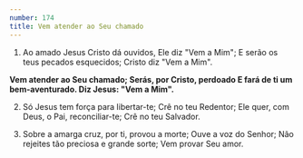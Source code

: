```yaml
---
number: 174
title: Vem atender ao Seu chamado
---
```


1. Ao amado Jesus Cristo dá ouvidos,
  Ele diz "Vem a Mim";
  E serão os teus pecados esquecidos;
  Cristo diz "Vem a Mim".

  __Vem atender ao Seu chamado;
  Serás, por Cristo, perdoado
  E fará de ti um bem-aventurado.
  Diz Jesus: "Vem a Mim".__

2. Só Jesus tem força para libertar-te;
  Crê no teu Redentor;
  Ele quer, com Deus, o Pai, reconciliar-te;
  Crê no teu Salvador.

3. Sobre a amarga cruz, por ti, provou a morte;
  Ouve a voz do Senhor;
  Não rejeites tão preciosa e grande sorte;
  Vem provar Seu amor.
